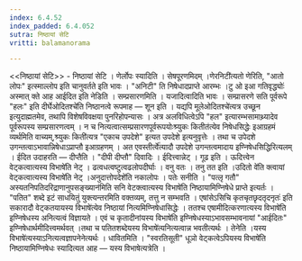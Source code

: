 ```yaml
---
index: 6.4.52
index_padded: 6.4.052
sutra: निष्ठायां सेटि
vritti: balamanorama

---
```

<<निष्ठायां सेटि>> - निष्ठायां सेटि । णेर्लोपः स्यादिति । सेषपूरणमिदम् ।णेरनिटी॑त्यतो णेरिति, "आतो लोपः" इत्स्माल्लोप इति चानुवर्तते इति भावः । "अनिटी" ति निषेधादप्राप्ते आरम्भः ।टु ओ इआ गतिवृद्ध्योः॑ अस्मात् क्ते आह आईदित इति नेडिति । सम्प्रसारणमिति । यजादित्वादिति भावः । सम्प्रासरणे सति पूर्वरूपे "हलः" इति दीर्घेओदितश्चे॑ति निष्ठानत्वे रूपमाह — शून इति । यद्यपि मूलेओदितश्चे॑त्यत्र उच्छून इत्युदाह्मतमेव, तथापि विशेषविवक्षया पुनरिहोपन्यासः । अत्र अलविधित्वेऽपि "हल" इत्यारम्भसामाथ्र्यादेव पूर्वरूपस्य सम्प्रसारणत्वम् । न च नित्यत्वात्सम्प्रसारणपूर्वरूपयोःश्र्युकः कितीत॑त्येव निषेधसिद्धेः इआग्रहमं व्यर्थमिति वाच्यम्,श्र्युकः किती॑त्यत्र "एकाच उपदेशे" इत्यत उपदेशे इत्यनुवृत्तेः । तथा च उपेदशे उगन्तत्वाऽभावान्निषेधाऽप्राप्तौ इआग्रहणम् । अत एवस्तीर्त्वे॑त्यादौ उपदेशे उगन्तत्वमादाय इण्निषेधसिद्धिरित्यलम् । ईदित उदाहरति —  दीप्तैति । "दीपी दीप्तौ" दिवादिः । ईदित्त्वान्नेट् । गूढ इति । ऊदित्त्वेन वेट्कत्वात्यस्य विभाषे॑ति नेट् । ढत्वधत्वष्टुत्वढलोपदीर्घाः । वनु वतः । तनु तत इति ।उदितो वे॑ति क्त्वायां वेट्कत्वात्यस्य विभाषे॑ति नेट् ।अनुदात्तोपदेशे॑ति नकालोपः । पतेः सनीति । "पत्लृ गतौ" अस्यतनिपतिदरिद्राणानुपसङ्ख्यान॑मिति सनि वेटक्त्वात्यस्य विभाषे॑ति निष्ठायामिण्निषेधे प्राप्ते इत्यर्तः । "पतित" शब्दे इटं साधयितुं युक्त्यन्तरमिति वक्तव्यम्, तत्तु न सम्भवति । एषांसेऽसिचि कृतचृतछृदतृदनृतः॑ इति सकारादौ वेट्कतयायस्य विभाषे॑त्येव निष्ठायां नित्यमिण्निषेधासिद्धेः । ततश्च एषामीदित्करणात्यस्य विभाषे॑ति इण्निषेधस्य अनित्यत्वं विज्ञायते । एवं च कृतादीनांयस्य विभाषे॑ति इण्निषेधस्याऽभावसम्भावनायां "आईदितः" इण्निषेधार्थमीदित्त्वमर्थवत् ।तथा च पतितशब्देयस्य विभाषे॑त्यनित्यत्वान्न भवतीत्यर्थः । तेनेति ।यस्य विभाषे॑त्यस्याऽनित्यत्वज्ञापनेनेत्यर्थः । धावितमिति । "स्वरतिसूती" धूञो वेट्कत्वेऽपियस्य विभाषे॑ति निष्ठायामिण्निषेधः स्यादित्यत आह —  यस्य विभाषेत्यत्रेति ।